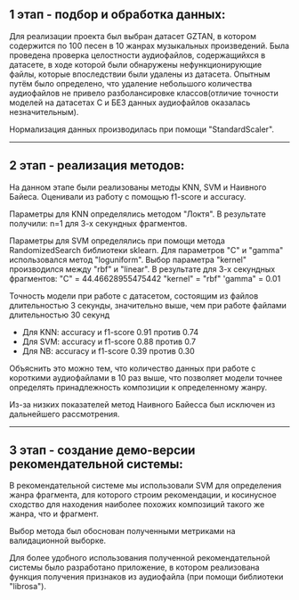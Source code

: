 ## 1 этап - подбор и обработка данных:
Для реализации проекта был выбран датасет GZTAN, в котором содержится по 100 песен в 10 жанрах музыкальных произведений. 
Была проведена проверка целостности аудиофайлов, содержащийхся в датасете, в ходе которой были обнаружены нефункционирующие файлы, которые впоследствии были удалены из датасета. Опытным путём было определено, что удаление небольшого количества аудиофайлов не привело разболансировке классов(отличие точности моделей на датасетах С и БЕЗ данных аудиофайлов оказалась незначительным).

Нормализация данных производилась при помощи "StandardScaler".

---
## 2 этап - реализация методов:
На данном этапе были реализованы методы KNN, SVM и Наивного Байеса. Оценивали из работу с помощью f1-score и accuracy.

Параметры для KNN определялись методом "Локтя".
В результате получили: n=1 для 3-х секундных фрагментов.

Параметры для SVM определялись при помощи метода RandomizedSearch библиотеки sklearn.
Для параметров "C" и "gamma" использовался метод "loguniform". Выбор параметра "kernel" производился между "rbf" и "linear".
В результате для 3-х секундных фрагментов:
"C" = 44.46628955475442
"kernel" = "rbf"
'gamma" = 0.01

Точность модели при работе с датасетом, состоящим из файлов длительностью 3 секунды, значительно выше, чем при работе файлами длительностью 30 секунд

 - Для KNN: accuracy и f1-score 0.91 против 0.74
 - Для SVM: accuracy и f1-score 0.88 против 0.7
 - Для NB: accuracy и f1-score 0.39 против 0.30

Объяснить это можно тем, что количество данных при работе с короткими аудиофайлами в 10 раз выше, что позволяет модели точнее определять принадлежность композиции к определенному жанру.

Из-за низких показателей метод Наивного Байесса был исключен из дальнейшего рассмотрения.

---
## 3 этап - создание демо-версии рекомендательной системы:

В рекомендательной системе мы использовали SVM для определения жанра фрагмента, для которого строим рекомендации, и косинусное сходство для находения наиболее похожих композиций такого же жанра, что и фрагмент.

Выбор метода был обоснован полученными метриками на валидационной выборке.

Для более удобного использования полученной рекомендательной системы было разработано приложение, в котором реализована функция получения признаков из аудиофайла (при помощи библиотеки "librosa").
